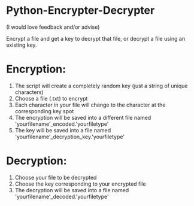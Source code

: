 # Python-Encrypter-Decrypter
(I would love feedback and/or advise)

Encrypt a file and get a key to decrypt that file, or decrypt a file using an existing key.

# Encryption:
  1. The script will create a completely random key (just a string of unique characters)
  2. Choose a file (.txt) to encrypt
  3. Each character in your file will change to the character at the corresponding key spot
  4. The encryption will be saved into a different file named 'yourfilename'_encoded.'yourfiletype'
  5. The key will be saved into a file named 'yourfilename'_decryption_key.'yourfiletype'
  
# Decryption:
  1. Choose your file to be decrypted
  2. Choose the key corresponding to your encrypted file
  3. The decryption will be saved into a file named 'yourfilename'_decoded.'yourfiletype'
